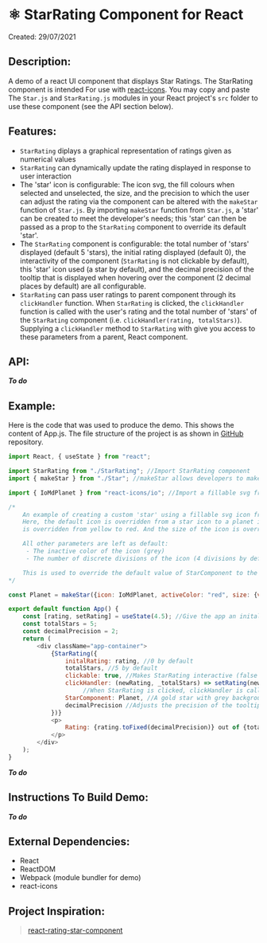 # ⚛️ StarRating Component for React

Created: 29/07/2021

## Description: 

A demo of a react UI component that displays Star Ratings. The StarRating component is intended For use with [react-icons](https://react-icons.github.io/react-icons). You may copy and paste The `Star.js` and `StarRating.js` modules in your React project's `src` folder to use these component (see the API section below).

## Features:
- `StarRating` diplays a graphical representation of ratings given as numerical values
- `StarRating` can dynamically update the rating displayed in response to user interaction
- The 'star' icon is configurable: The icon svg, the fill colours when selected and unselected, the size, and the precision to which the user can adjust the rating via the component can be altered with the `makeStar` function of `Star.js`. By importing `makeStar` function from `Star.js`, a 'star' can be created to meet the developer's needs; this 'star' can then be passed as a prop to the `StarRating` component to override its default 'star'.
- The `StarRating` component is configurable: the total number of 'stars' displayed (default 5 'stars), the initial rating displayed (default 0), the interactivity of the component (`StarRating` is not clickable by default), this 'star' icon used (a star by default), and the decimal precision of the tooltip that is displayed when hovering over the component (2 decimal places by default) are all configurable.
- `StarRating` can pass user ratings to parent component through its `clickHandler` function. When `StarRating` is clicked, the `clickHandler` function is called with the user's rating and the total number of 'stars' of the `StarRating` component (i.e. `clickHandler(rating, totalStars)`). Supplying a `clickHandler` method to `StarRating` with give you access to these parameters from a parent, React component.

## API:
***To do***

## Example:
Here is the code that was used to produce the demo. This shows the content of App.js. The file structure of the project is as shown in [GitHub](https://github.com/keano-robinson/react-star-rating) repository.

``` javascript
import React, { useState } from "react";

import StarRating from "./StarRating"; //Import StarRating component
import { makeStar } from "./Star"; //makeStar allows developers to make a custom 'star' icon

import { IoMdPlanet } from "react-icons/io"; //Import a fillable svg from react-icons to make a custom 'star'

/* 
    An example of creating a custom 'star' using a fillable svg icon from react-icons.
    Here, the default icon is overridden from a star icon to a planet icon. The color of the icon when it is active (i.e. selected)
    is overridden from yellow to red. And the size of the icon is overriden from 20px to 50px.

    All other parameters are left as default: 
     - The inactive color of the icon (grey) 
     - The number of discrete divisions of the icon (4 divisions by default, indicating that the user can adjust ratings in increments of 0.25)

    This is used to override the default value of StarComponent to the new 'star' icon, a baseball icon.
*/

const Planet = makeStar({icon: IoMdPlanet, activeColor: "red", size: {value:"50", unit:"px"}, numberOfDivisions: 4});

export default function App() {
    const [rating, setRating] = useState(4.5); //Give the app an inital rating of 4.5 for demonstration purposes
    const totalStars = 5;
    const decimalPrecision = 2;
    return (
        <div className="app-container">
            {StarRating({
                initalRating: rating, //0 by default
                totalStars, //5 by default
                clickable: true, //Makes StarRating interactive (false by default)
                clickHandler: (newRating, _totalStars) => setRating(newRating), //Dynamically adjusts rating. These values used in the paragraph below.
                     //When StarRating is clicked, clickHandler is called with the new rating and total number of 'stars' of the StarRating component
                StarComponent: Planet, //A gold star with grey background by default
                decimalPrecision //Adjusts the precision of the tooltip
            })}
            <p>
                Rating: {rating.toFixed(decimalPrecision)} out of {totalStars.toFixed(decimalPrecision)}
            </p>
        </div>
    );
}
```
***To do***

## Instructions To Build Demo:
***To do***

## External Dependencies:
- React
- ReactDOM
- Webpack (module bundler for demo)
- react-icons

## Project Inspiration:
> [react-rating-star-component](https://www.npmjs.com/package/react-rating-stars-component)